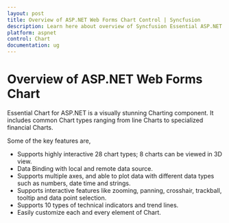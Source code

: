 ```yaml
---
layout: post
title: Overview of ASP.NET Web Forms Chart Control | Syncfusion
description: Learn here about overview of Syncfusion Essential ASP.NET Web Forms Chart Control, its elements and more.
platform: aspnet
control: Chart
documentation: ug
---
```


# Overview of ASP.NET Web Forms Chart

Essential Chart for ASP.NET is a visually stunning Charting component. It includes common Chart types ranging from line Charts to specialized financial Charts.

Some of the key features are,

* Supports highly interactive 28 chart types; 8 charts can be viewed in 3D view.
* Data Binding with local and remote data source.
* Supports multiple axes, and able to plot data with different data types such as numbers, date time and strings.
* Supports interactive features like zooming, panning, crosshair, trackball, tooltip and data point selection.
* Supports 10 types of technical indicators and trend lines.
* Easily customize each and every element of Chart.
